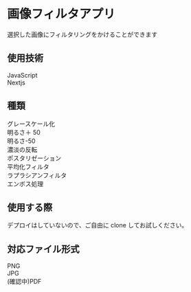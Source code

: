 # 画像フィルタアプリ

選択した画像にフィルタリングをかけることができます

## 使用技術

JavaScript  
Nextjs

## 種類

グレースケール化  
明るさ＋ 50  
明るさ-50  
濃淡の反転  
ポスタリゼーション  
平均化フィルタ  
ラプラシアンフィルタ  
エンボス処理

## 使用する際

デプロイはしていないので、ご自由に clone してお試しください。  

## 対応ファイル形式

PNG  
JPG  
(確認中)PDF  
